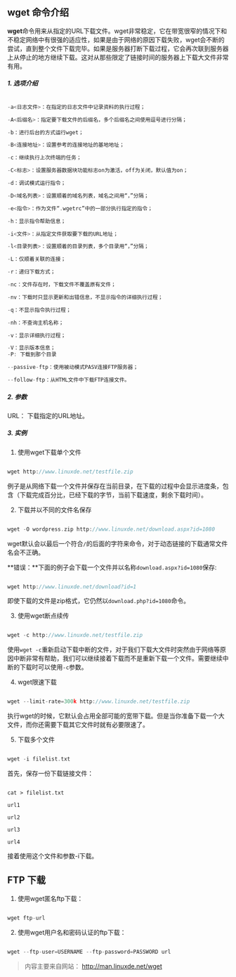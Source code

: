 ## wget 命令介绍

**wget**命令用来从指定的URL下载文件。wget非常稳定，它在带宽很窄的情况下和不稳定网络中有很强的适应性，如果是由于网络的原因下载失败，wget会不断的尝试，直到整个文件下载完毕。如果是服务器打断下载过程，它会再次联到服务器上从停止的地方继续下载。这对从那些限定了链接时间的服务器上下载大文件非常有用。



##### 1. 选项介绍

```cpp

-a<日志文件>：在指定的日志文件中记录资料的执行过程；

-A<后缀名>：指定要下载文件的后缀名，多个后缀名之间使用逗号进行分隔；

-b：进行后台的方式运行wget；

-B<连接地址>：设置参考的连接地址的基地地址；

-c：继续执行上次终端的任务；

-C<标志>：设置服务器数据块功能标志on为激活，off为关闭，默认值为on；

-d：调试模式运行指令；

-D<域名列表>：设置顺着的域名列表，域名之间用“，”分隔；

-e<指令>：作为文件“.wgetrc”中的一部分执行指定的指令；

-h：显示指令帮助信息；

-i<文件>：从指定文件获取要下载的URL地址；

-l<目录列表>：设置顺着的目录列表，多个目录用“，”分隔；

-L：仅顺着关联的连接；

-r：递归下载方式；

-nc：文件存在时，下载文件不覆盖原有文件；

-nv：下载时只显示更新和出错信息，不显示指令的详细执行过程；

-q：不显示指令执行过程；

-nh：不查询主机名称；

-v：显示详细执行过程；

-V：显示版本信息；
-P: 下载到那个目录

--passive-ftp：使用被动模式PASV连接FTP服务器；

--follow-ftp：从HTML文件中下载FTP连接文件。

```

##### 2. 参数

URL： 下载指定的URL地址。



##### 3. 实例

1. 使用wget下载单个文件

```cpp

wget http://www.linuxde.net/testfile.zip

```

例子是从网络下载一个文件并保存在当前目录，在下载的过程中会显示进度条，包含（下载完成百分比，已经下载的字节，当前下载速度，剩余下载时间）。



2. 下载并以不同的文件名保存

```cpp

wget -O wordpress.zip http://www.linuxde.net/download.aspx?id=1080

```

wget默认会以最后一个符合`/`的后面的字符来命令，对于动态链接的下载通常文件名会不正确。



  **错误：**下面的例子会下载一个文件并以名称`download.aspx?id=1080`保存:

```cpp

wget http://www.linuxde.net/download?id=1

```

即使下载的文件是zip格式，它仍然以`download.php?id=1080`命令。



3. 使用wget断点续传

```cpp

wget -c http://www.linuxde.net/testfile.zip

```

使用`wget -c`重新启动下载中断的文件，对于我们下载大文件时突然由于网络等原因中断非常有帮助，我们可以继续接着下载而不是重新下载一个文件。需要继续中断的下载时可以使用`-c`参数。



4. wget限速下载

```cpp

wget --limit-rate=300k http://www.linuxde.net/testfile.zip

```

执行wget的时候，它默认会占用全部可能的宽带下载。但是当你准备下载一个大文件，而你还需要下载其它文件时就有必要限速了。



5. 下载多个文件

```cpp

wget -i filelist.txt

```

首先，保存一份下载链接文件：

````

cat > filelist.txt 

url1 

url2 

url3 

url4

````

接着使用这个文件和参数-i下载。





## FTP 下载

1. 使用wget匿名ftp下载：

```cpp

wget ftp-url

```

2. 使用wget用户名和密码认证的ftp下载：

```cpp

wget --ftp-user=USERNAME --ftp-password=PASSWORD url

```

> 内容主要来自网站： http://man.linuxde.net/wget






